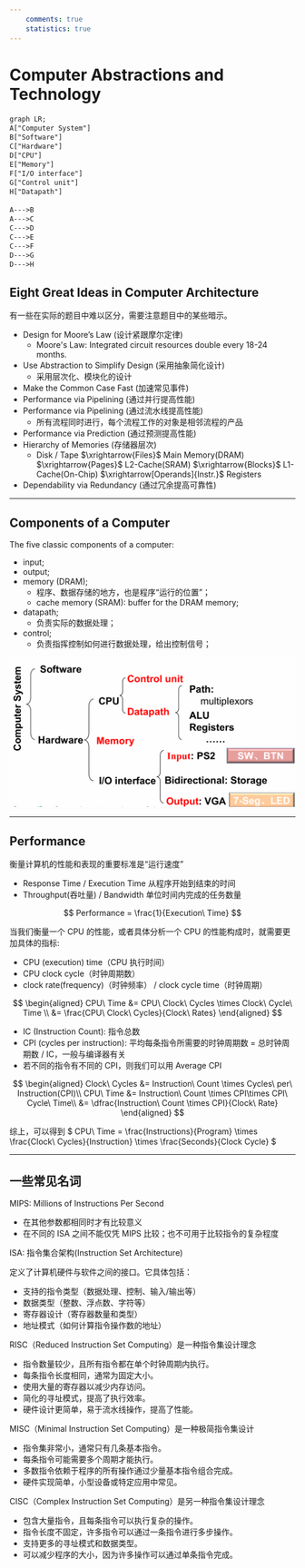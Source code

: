 ```yaml
---
    comments: true
    statistics: true
---
```


# Computer Abstractions and Technology

```mermaid
graph LR;
A["Computer System"]
B["Software"]
C["Hardware"]
D["CPU"]
E["Memory"]
F["I/O interface"]
G["Control unit"]
H["Datapath"]

A--->B
A--->C
C--->D
C--->E
C--->F
D--->G
D--->H
```

## Eight Great Ideas in Computer Architecture

有一些在实际的题目中难以区分，需要注意题目中的某些暗示。

- Design for Moore’s Law (设计紧跟摩尔定律)
    - Moore's Law: Integrated circuit resources double every 18-24 months.
- Use Abstraction to Simplify Design (采用抽象简化设计)
    - 采用层次化、模块化的设计
- Make the Common Case Fast (加速常见事件)
- Performance via Pipelining (通过并行提高性能)
- Performance via Pipelining (通过流水线提高性能)
    - 所有流程同时进行，每个流程工作的对象是相邻流程的产品
- Performance via Prediction (通过预测提高性能)
- Hierarchy of Memories (存储器层次)
    - Disk / Tape $\xrightarrow{Files}$ Main Memory(DRAM) $\xrightarrow{Pages}$ L2-Cache(SRAM) $\xrightarrow{Blocks}$ L1-Cache(On-Chip) $\xrightarrow[Operands]{Instr.}$ Registers
- Dependability via Redundancy (通过冗余提高可靠性)

---

## Components of a Computer

The five classic components of a computer:

- input;
- output;
- memory (DRAM);
    - 程序、数据存储的地方，也是程序“运行的位置”；
    - cache memory (SRAM): buffer for the DRAM memory;
- datapath;
    - 负责实际的数据处理；
- control;
    - 负责指挥控制如何进行数据处理，给出控制信号；

![computer system](./assets/CS.png)

---

## Performance

衡量计算机的性能和表现的重要标准是“运行速度”

- Response Time / Execution Time 从程序开始到结束的时间
- Throughput(吞吐量) / Bandwidth 单位时间内完成的任务数量

$$ Performance = \frac{1}{Execution\ Time} $$

当我们衡量一个 CPU 的性能，或者具体分析一个 CPU 的性能构成时，就需要更加具体的指标:

- CPU (execution) time（CPU 执行时间）
- CPU clock cycle（时钟周期数）
- clock rate(frequency)（时钟频率） / clock cycle time（时钟周期）

$$
\begin{aligned}
CPU\ Time &= CPU\ Clock\ Cycles \times Clock\ Cycle\ Time \\
         &= \frac{CPU\ Clock\ Cycles}{Clock\ Rates}
\end{aligned}
$$

- IC (Instruction Count): 指令总数
- CPI (cycles per instruction): 平均每条指令所需要的时钟周期数 = 总时钟周期数 / IC，一般与编译器有关
- 若不同的指令有不同的 CPI，则我们可以用 Average CPI

$$
\begin{aligned}
Clock\ Cycles &= Instruction\ Count \times Cycles\ per\ Instruction(CPI)\\
CPU\ Time &= Instruction\ Count \times CPI\times CPI\ Cycle\ Time\\
 &= \dfrac{Instruction\ Count \times CPI}{Clock\ Rate}
\end{aligned}
$$

综上，可以得到 $ CPU\ Time = \frac{Instructions}{Program} \times \frac{Clock\ Cycles}{Instruction} \times \frac{Seconds}{Clock Cycle} $

---

## 一些常见名词

MIPS: Millions of Instructions Per Second

- 在其他参数都相同时才有比较意义
- 在不同的 ISA 之间不能仅凭 MIPS 比较；也不可用于比较指令的复杂程度

ISA: 指令集合架构(Instruction Set Architecture)

定义了计算机硬件与软件之间的接口。它具体包括：

- 支持的指令类型（数据处理、控制、输入/输出等）
- 数据类型（整数、浮点数、字符等）
- 寄存器设计（寄存器数量和类型）
- 地址模式（如何计算指令操作数的地址）

RISC（Reduced Instruction Set Computing）是一种指令集设计理念

- 指令数量较少，且所有指令都在单个时钟周期内执行。
- 每条指令长度相同，通常为固定大小。
- 使用大量的寄存器以减少内存访问。
- 简化的寻址模式，提高了执行效率。
- 硬件设计更简单，易于流水线操作，提高了性能。

MISC（Minimal Instruction Set Computing）是一种极简指令集设计

- 指令集非常小，通常只有几条基本指令。
- 每条指令可能需要多个周期才能执行。
- 多数指令依赖于程序的所有操作通过少量基本指令组合完成。
- 硬件实现简单，小型设备或特定应用中常见。

CISC（Complex Instruction Set Computing）是另一种指令集设计理念

- 包含大量指令，且每条指令可以执行复杂的操作。
- 指令长度不固定，许多指令可以通过一条指令进行多步操作。
- 支持更多的寻址模式和数据类型。
- 可以减少程序的大小，因为许多操作可以通过单条指令完成。